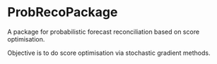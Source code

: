 # ProbRecoPackage

A package for probabilistic forecast reconciliation based on score optimisation.

Objective is to do score optimisation via stochastic gradient methods.

